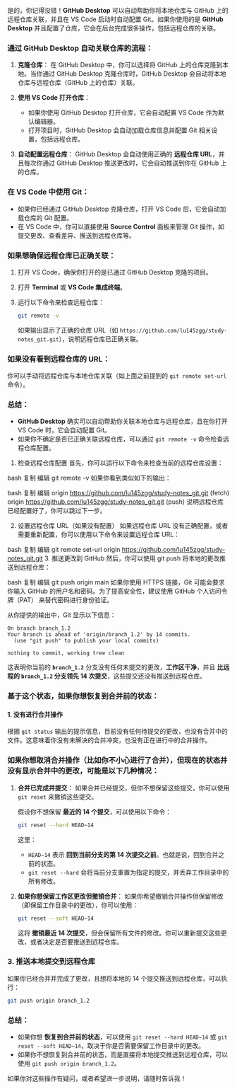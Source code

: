 是的，你记得没错！**GitHub Desktop** 可以自动帮助你将本地仓库与 GitHub 上的远程仓库关联，并且在 VS Code 启动时自动配置 Git。如果你使用的是 **GitHub Desktop** 并且配置了仓库，它会在后台完成很多操作，包括远程仓库的关联。

### 通过 GitHub Desktop 自动关联仓库的流程：

1. **克隆仓库**：
   在 GitHub Desktop 中，你可以选择将 GitHub 上的仓库克隆到本地。当你通过 GitHub Desktop 克隆仓库时，GitHub Desktop 会自动将本地仓库与远程仓库（GitHub 上的仓库）关联。

2. **使用 VS Code 打开仓库**：

   * 如果你使用 GitHub Desktop 打开仓库，它会自动配置 VS Code 作为默认编辑器。
   * 打开项目时，GitHub Desktop 会自动加载仓库信息并配置 Git 相关设置，包括远程仓库。

3. **自动配置远程仓库**：
   GitHub Desktop 会自动使用正确的 **远程仓库 URL**，并且每次你通过 GitHub Desktop 推送更改时，它会自动推送到你在 GitHub 上的仓库。

### 在 VS Code 中使用 Git：

* 如果你已经通过 GitHub Desktop 克隆仓库，打开 VS Code 后，它会自动加载仓库的 Git 配置。
* 在 VS Code 中，你可以直接使用 **Source Control** 面板来管理 Git 操作，如提交更改、查看差异、推送到远程仓库等。

### 如果想确保远程仓库已正确关联：

1. 打开 VS Code，确保你打开的是已通过 GitHub Desktop 克隆的项目。
2. 打开 **Terminal** 或 **VS Code 集成终端**。
3. 运行以下命令来检查远程仓库：

   ```bash
   git remote -v
   ```

   如果输出显示了正确的仓库 URL（如 `https://github.com/lu145zgg/study-notes_git.git`），说明远程仓库已正确关联。

### 如果没有看到远程仓库的 URL：

你可以手动将远程仓库与本地仓库关联（如上面之前提到的 `git remote set-url` 命令）。

### 总结：

* **GitHub Desktop** 确实可以自动帮助你关联本地仓库与远程仓库，且在你打开 VS Code 时，它会自动配置 Git。
* 如果你不确定是否已正确关联远程仓库，可以通过 `git remote -v` 命令检查远程仓库配置。

1. 检查远程仓库配置
首先，你可以运行以下命令来检查当前的远程仓库设置：

bash
复制
编辑
git remote -v
如果你看到类似如下的输出：

bash
复制
编辑
origin  https://github.com/lu145zgg/study-notes_git.git (fetch)
origin  https://github.com/lu145zgg/study-notes_git.git (push)
说明远程仓库已经配置好了，你可以跳过下一步。

2. 设置远程仓库 URL（如果没有配置）
如果远程仓库 URL 没有正确配置，或者需要重新配置，你可以使用以下命令来设置远程仓库 URL：

bash
复制
编辑
git remote set-url origin https://github.com/lu145zgg/study-notes_git.git
3. 推送更改到 GitHub
然后，你可以使用 git push 将本地的更改推送到远程仓库：

bash
复制
编辑
git push origin main
如果你使用 HTTPS 链接，Git 可能会要求你输入 GitHub 的用户名和密码。为了提高安全性，建议使用 GitHub 个人访问令牌（PAT） 来替代密码进行身份验证。




从你提供的输出中，Git 显示以下信息：

```
On branch branch_1.2
Your branch is ahead of 'origin/branch_1.2' by 14 commits.
  (use "git push" to publish your local commits)

nothing to commit, working tree clean
```

这表明你当前的 **`branch_1.2`** 分支没有任何未提交的更改，**工作区干净**，并且 **比远程的 `branch_1.2` 分支领先 14 次提交**，这些提交还没有推送到远程仓库。

### 基于这个状态，如果你想恢复到合并前的状态：

#### 1. **没有进行合并操作**

根据 `git status` 输出的提示信息，目前没有任何待提交的更改，也没有合并中的文件。这意味着你没有未解决的合并冲突，也没有正在进行中的合并操作。

### 如果你想取消合并操作（比如你不小心进行了合并），但现在的状态并没有显示合并中的更改，可能是以下几种情况：

1. **合并已完成并提交**：
   如果合并已经提交，但你不想保留这些提交，你可以使用 `git reset` 来撤销这些提交。

   假设你不想保留 **最近的 14 个提交**，可以使用以下命令：

   ```bash
   git reset --hard HEAD~14
   ```

   这里：

   * `HEAD~14` 表示 **回到当前分支的第 14 次提交之前**。也就是说，回到合并之前的状态。
   * `git reset --hard` 会将当前分支重置为指定的提交，并丢弃工作目录中的所有修改。

2. **如果你想保留工作区更改但撤销合并**：
   如果你希望撤销合并操作但保留修改（即保留工作目录中的更改），你可以使用：

   ```bash
   git reset --soft HEAD~14
   ```

   这将 **撤销最近 14 次提交**，但会保留所有文件的修改。你可以重新提交这些更改，或者决定是否要推送到远程仓库。

### 3. **推送本地提交到远程仓库**

如果你已经合并并完成了更改，且想将本地的 14 个提交推送到远程仓库，可以执行：

```bash
git push origin branch_1.2
```

### 总结：

* 如果你想 **恢复到合并前的状态**，可以使用 `git reset --hard HEAD~14` 或 `git reset --soft HEAD~14`，取决于你是否需要保留工作目录中的更改。
* 如果你不想恢复到合并前的状态，而是直接将本地提交推送到远程仓库，可以使用 `git push origin branch_1.2`。

如果你对这些操作有疑问，或者希望进一步说明，请随时告诉我！
